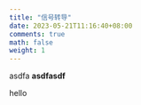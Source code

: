 ```yaml
---
title: "信号转导"
date: 2023-05-21T11:16:40+08:00
comments: true
math: false
weight: 1
---
```


asdfa **asdfasdf**

<!--more-->

hello